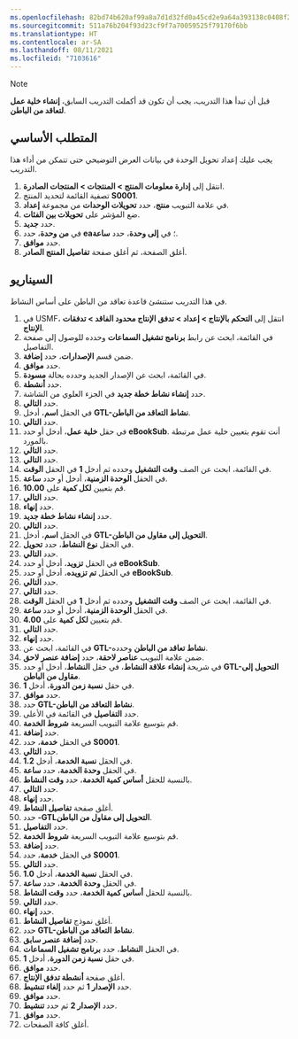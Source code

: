 ```yaml
---
ms.openlocfilehash: 82bd74b620af99a8a7d1d32fd0a45cd2e9a64a393138c0408f2d6012f87de034
ms.sourcegitcommit: 511a76b204f93d23cf9f7a70059525f79170f6bb
ms.translationtype: HT
ms.contentlocale: ar-SA
ms.lasthandoff: 08/11/2021
ms.locfileid: "7103616"
---
```

> [!NOTE]
> قبل أن تبدأ هذا التدريب، يجب أن تكون قد أكملت التدريب السابق، **إنشاء خلية عمل لتعاقد من الباطن**.

## <a name="prerequisite"></a>المتطلب الأساسي
يجب عليك إعداد تحويل الوحدة في بيانات العرض التوضيحي حتى تتمكن من أداء هذا التدريب.
1.  انتقل إلى **إدارة معلومات المنتج > المنتجات > المنتجات الصادرة**.
2.  تصفية القائمة لتحديد المنتج **S0001**.
3.  في علامة التبويب **منتج**، حدد **تحويلات الوحدات** من مجموعة **إعداد**.
4.  ضع المؤشر على **تحويلات بين الفئات**.
5.  حدد **جديد‎**.
6.  في **من وحدة**، حدد **ea**؛ في **إلى وحدة**، حدد **ساعة**.
6.  حدد **موافق**.
7.  أغلق الصفحة، ثم أغلق صفحة **تفاصيل المنتج الصادر**.

## <a name="scenario"></a>السيناريو
في هذا التدريب ستنشئ قاعدة تعاقد من الباطن على أساس النشاط.

1.  في USMF، انتقل إلى **التحكم بالإنتاج > إعداد > تدفق الإنتاج محدود الفاقد > تدفقات الإنتاج**.
2.  في القائمة، ابحث عن رابط **برنامج تشغيل السماعات** وحدده للوصول إلى صفحة التفاصيل.
3.  ضمن قسم **الإصدارات**، حدد **إضافة**.
4.  حدد **موافق**.
5.  في القائمة، ابحث عن الإصدار الجديد وحدده بحالة **مسودة**.
6.  حدد **أنشطة**.
7.  حدد **إنشاء نشاط خطة جديد** في الجزء العلوي من الشاشة.
8.  حدد **التالي**.
9.  في الحقل **اسم**، أدخل **GTL-نشاط التعاقد من الباطن**.
10. حدد **التالي**.
11. في حقل **خلية عمل**، أدخل أو حدد **eBookSub‎**. أنت تقوم بتعيين خلية عمل مرتبطة بالمورد.
12. حدد **التالي**.
13. حدد **التالي**.
14. في القائمة، ابحث عن الصف **وقت التشغيل** وحدده ثم أدخل **1** في الحقل **الوقت**.
15. في الحقل **الوحدة الزمنية**، أدخل أو حدد **ساعة**.
16. قم بتعيين **لكل كمية** على **10.00**.
17. حدد **التالي**.
18. حدد **إنهاء**.
19. حدد **إنشاء نشاط خطة جديد**.
20. حدد **التالي**.
21. في الحقل **اسم**، أدخل **GTL-التحويل إلى مقاول من الباطن**.
22. في الحقل **نوع النشاط**، حدد **تحويل**.
23. حدد **التالي**.
24. في الحقل **تزويد**، أدخل أو حدد **eBookSub**.
25. في الحقل **تم تزويده**، أدخل أو حدد **eBookSub**.
26. حدد **التالي**.
27. حدد **التالي**.
28. في القائمة، ابحث عن الصف **وقت التشغيل** وحدده ثم أدخل **1** في الحقل **الوقت**.
29. في الحقل **الوحدة الزمنية**، أدخل أو حدد **ساعة**.
30. قم بتعيين **لكل كمية** على **4.00**.
31. حدد **التالي**.
32. حدد **إنهاء**.
33. في القائمة، ابحث عن **GTL-نشاط تعاقد من الباطن** وحدده.
34. ضمن علامة التبويب **عناصر لاحقة**، حدد **إضافة عنصر لاحق**.
35. في شريحة **إنشاء علاقة النشاط**، في حقل **النشاط**، أدخل أو حدد **GTL-التحويل إلى مقاول من الباطن**.
36. في حقل **نسبة زمن الدورة**، أدخل **1**.
37. حدد **موافق**.
38. حدد **GTL-نشاط التعاقد من الباطن**.
39. حدد **التفاصيل** في القائمة في الأعلى.
40. قم بتوسيع علامة التبويب السريعة **شروط الخدمة**.
41. حدد **إضافة**.
42. في الحقل **خدمة**، حدد **S0001**.
43. حدد **التالي**.
44. في الحقل **نسبة الخدمة**، أدخل **1.2**.
45. في الحقل **وحدة الخدمة**، حدد **ساعة**.
46. بالنسبة للحقل **أساس كمية الخدمة**، حدد **وقت النشاط**.
47. حدد **التالي**.
48. حدد **إنهاء**.
49. أغلق صفحة **تفاصيل النشاط**.
50. حدد **-GTLالتحويل إلى مقاول من الباطن**.
51. حدد **التفاصيل**.
52. قم بتوسيع علامة التبويب السريعة **شروط الخدمة**.
53. حدد **إضافة**.
54. في الحقل **خدمة**، حدد **S0001**.
55. حدد **التالي**.
56. في الحقل **نسبة الخدمة**، أدخل **1.0**.
57. في الحقل **وحدة الخدمة**، حدد **ساعة**.
58. بالنسبة للحقل **أساس كمية الخدمة**، حدد **وقت النشاط**.
59. حدد **التالي**.
60. حدد **إنهاء**.
60. أغلق نموذج **تفاصيل النشاط**. 
60. حدد **GTL-نشاط التعاقد من الباطن**.
61. حدد **إضافة عنصر سابق**.
62. في الحقل **النشاط**، حدد **برنامج تشغيل السماعات**.
63. في حقل **نسبة زمن الدورة**، أدخل **1**.
63. حدد **موافق**.
67. أغلق صفحة **أنشطة تدفق الإنتاج**.
68. حدد **الإصدار 1** ثم حدد **إلغاء تنشيط**.
69. حدد **موافق**.
70. حدد **الإصدار 2** ثم حدد **تنشيط**.
71. حدد **موافق**.
73. أغلق كافة الصفحات.

